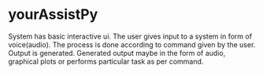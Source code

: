 # yourAssistPy
System has basic interactive ui.
The user gives input to a system in form of voice(audio).
The process is done according to command given by the user.
Output is generated. 
Generated output maybe in the form of audio, graphical plots or performs particular task as per command.

